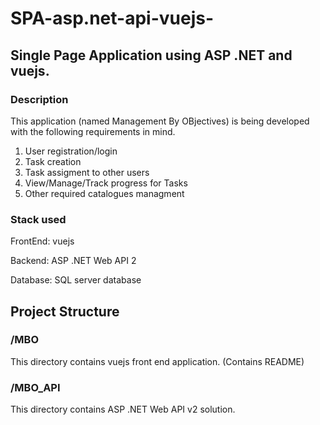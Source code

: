 # SPA-asp.net-api-vuejs-
## Single Page Application using ASP .NET and vuejs.
### Description
This application (named Management By OBjectives) is being developed with the following requirements in mind. 

1. User registration/login
2. Task creation
3. Task assigment to other users
4. View/Manage/Track progress for Tasks
5. Other required catalogues managment

### Stack used
FrontEnd: vuejs

Backend: ASP .NET Web API 2

Database: SQL server database

## Project Structure

### /MBO
This directory contains vuejs front end application. (Contains README)

### /MBO_API
This directory contains ASP .NET Web API v2 solution. 
